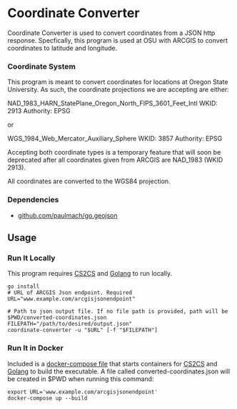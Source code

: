 # Coordinate Converter
Coordinate Converter is used to convert coordinates from a JSON http response. Specfically, this program is used at OSU with ARCGIS to convert coordinates to latitude and longitude.

### Coordinate System
This program is meant to convert coordinates for locations at Oregon State University.
As such, the coordinate projections we are accepting are either:

NAD_1983_HARN_StatePlane_Oregon_North_FIPS_3601_Feet_Intl
WKID: 2913 Authority: EPSG

or

WGS_1984_Web_Mercator_Auxiliary_Sphere
WKID: 3857 Authority: EPSG

Accepting both coordinate types is a temporary feature that will soon be deprecated after all coordinates given from ARCGIS are NAD_1983 (WKID 2913).

All coordinates are converted to the WGS84 projection.

### Dependencies

* [github.com/paulmach/go.geojson](https://github.com/paulmach/go.geojson)

## Usage

### Run It Locally
This program requires [CS2CS](http://proj4.org/apps/cs2cs.html) and [Golang](https://golang.org) to run locally. 
```
go install
# URL of ARCGIS Json endpoint. Required
URL="www.example.com/arcgisjsonendpoint"

# Path to json output file. If no file path is provided, path will be $PWD/converted-coordinates.json
FILEPATH="/path/to/desired/output.json"
coordinate-converter -u "$URL" [-f "$FILEPATH"]
```

### Run It in Docker
Included is a [docker-compose file](docker-compose.yml) that starts containers for [CS2CS](http://proj4.org/apps/cs2cs.html) and [Golang](https://golang.org) to build the executable. A file called converted-coordinates.json will be created in $PWD when running this command:
```
export URL='www.example.com/arcgisjsonendpoint'
docker-compose up --build
```